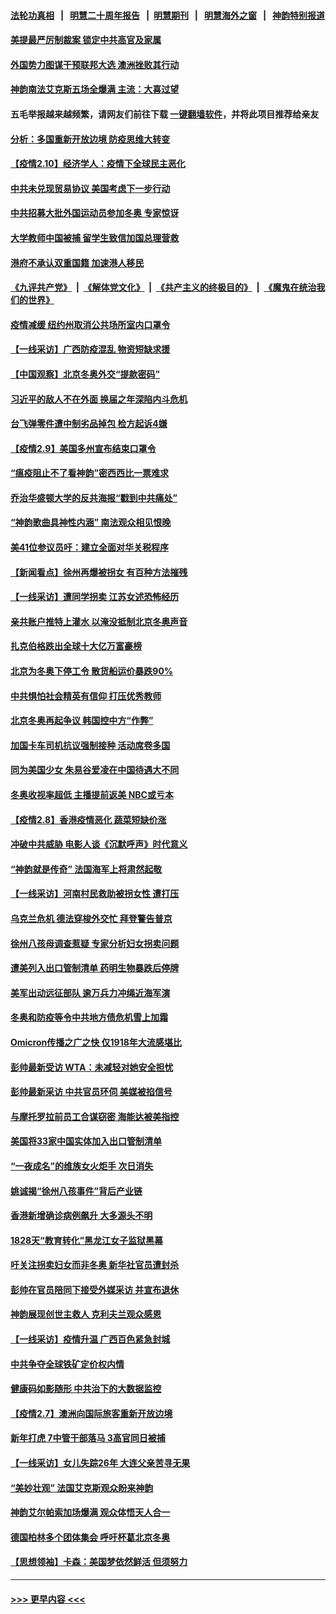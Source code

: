 #### [法轮功真相](https://github.com/gfw-breaker/truth/blob/master/README.md?t=0) &nbsp;&nbsp;|&nbsp;&nbsp; [明慧二十周年报告](https://github.com/gfw-breaker/mh-reports/blob/master/README.md?t=0) &nbsp;&nbsp;|&nbsp;&nbsp;[明慧期刊](https://github.com/gfw-breaker/mh-qikan) &nbsp;&nbsp;|&nbsp;&nbsp; [明慧海外之窗](https://github.com/gfw-breaker/mh-news/blob/master/README.md?t=0) &nbsp;&nbsp;|&nbsp;&nbsp; [神韵特别报道](https://github.com/gfw-breaker/mh-news/blob/master/shenyun.md?t=0)
#### [美提最严厉制裁案 锁定中共高官及家属](../pages/nf4514/n13567974.md?t=02110101) 
#### [外国势力图谋干预联邦大选 澳洲挫败其行动](../pages/nf4514/n13567621.md?t=02110101) 
#### [神韵南法艾克斯五场全爆满 主流：大喜过望](../pages/nf4514/n13567095.md?t=02110101) 
#### 五毛举报越来越频繁，请网友们前往下载 [一键翻墙软件](https://github.com/gfw-breaker/ssr-accounts)，并将此项目推荐给亲友
#### [分析：多国重新开放边境 防疫思维大转变](../pages/nf4514/n13567506.md?t=02110101) 
#### [【疫情2.10】经济学人：疫情下全球民主恶化](../pages/nf4514/n13567963.md?t=02110101) 
#### [中共未兑现贸易协议 美国考虑下一步行动](../pages/nf4514/n13566431.md?t=02110101) 
#### [中共招募大批外国运动员参加冬奥 专家惊讶](../pages/nf4514/n13566483.md?t=02110101) 
#### [大学教师中国被捕 留学生致信加国总理营救](../pages/nf4514/n13566459.md?t=02110101) 
#### [港府不承认双重国籍 加速港人移民](../pages/nf4514/n13566681.md?t=02110101) 
#### [《九评共产党》](https://github.com/begood0513/9ping.md/blob/master/README.md) &nbsp;|&nbsp; [《解体党文化》](../../../../jtdwh.md/blob/master/README.md)  &nbsp;|&nbsp; [《共产主义的终极目的》](../../../../gczydzjmd.md/blob/master/README.md) &nbsp;|&nbsp; [《魔鬼在统治我们的世界》](../../../../mgztzwmdsj.md/blob/master/README.md) 
#### [疫情减缓 纽约州取消公共场所室内口罩令](../pages/nf4514/n13566384.md?t=02110101) 
#### [【一线采访】广西防疫混乱 物资短缺求援](../pages/nf4514/n13565330.md?t=02110101) 
#### [【中国观察】北京冬奥外交“提款密码”](../pages/nf4514/n13566025.md?t=02110101) 
#### [习近平的敌人不在外面 换届之年深陷内斗危机](../pages/nf4514/n13566240.md?t=02110101) 
#### [台飞弹零件遭中制劣品掉包 检方起诉4嫌](../pages/nf4514/n13565926.md?t=02110101) 
#### [【疫情2.9】美国多州宣布结束口罩令](../pages/nf4514/n13565331.md?t=02110101) 
#### [“瘟疫阻止不了看神韵”密西西比一票难求](../pages/nf4514/n13565596.md?t=02110101) 
#### [乔治华盛顿大学的反共海报“戳到中共痛处”](../pages/nf4514/n13565394.md?t=02110101) 
#### [“神韵歌曲具神性内涵” 南法观众相见恨晚](../pages/nf4514/n13565540.md?t=02110101) 
#### [美41位参议员吁：建立全面对华关税程序](../pages/nf4514/n13565461.md?t=02110101) 
#### [【新闻看点】徐州再爆被拐女 有百种方法摧残](../pages/nf4514/n13563566.md?t=02110101) 
#### [【一线采访】遭同学拐卖 江苏女述恐怖经历](../pages/nf4514/n13563556.md?t=02110101) 
#### [亲共账户推特上灌水 以淹没抵制北京冬奥声音](../pages/nf4514/n13564021.md?t=02110101) 
#### [扎克伯格跌出全球十大亿万富豪榜](../pages/nf4514/n13564535.md?t=02110101) 
#### [北京为冬奥下停工令 散货船运价暴跌90%](../pages/nf4514/n13564432.md?t=02110101) 
#### [中共惧怕社会精英有信仰 打压优秀教师](../pages/nf4514/n13563192.md?t=02110101) 
#### [北京冬奥再起争议 韩国控中方“作弊”](../pages/nf4514/n13564018.md?t=02110101) 
#### [加国卡车司机抗议强制接种 活动席卷多国](../pages/nf4514/n13563881.md?t=02110101) 
#### [同为美国少女 朱易谷爱凌在中国待遇大不同](../pages/nf4514/n13563654.md?t=02110101) 
#### [冬奥收视率超低 主播提前返美 NBC或亏本](../pages/nf4514/n13563491.md?t=02110101) 
#### [【疫情2.8】香港疫情恶化 蔬菜短缺价涨](../pages/nf4514/n13562599.md?t=02110101) 
#### [冲破中共威胁 电影人谈《沉默呼声》时代意义](../pages/nf4514/n13562528.md?t=02110101) 
#### [“神韵就是传奇” 法国海军上将肃然起敬](../pages/nf4514/n13563300.md?t=02110101) 
#### [【一线采访】河南村民救助被拐女性 遭打压](../pages/nf4514/n13563256.md?t=02110101) 
#### [乌克兰危机 德法穿梭外交忙 拜登警告普京](../pages/nf4514/n13563088.md?t=02110101) 
#### [徐州八孩母调查惹疑 专家分析妇女拐卖问题](../pages/nf4514/n13562102.md?t=02110101) 
#### [遭美列入出口管制清单 药明生物暴跌后停牌](../pages/nf4514/n13562604.md?t=02110101) 
#### [美军出动远征部队 逾万兵力冲绳近海军演](../pages/nf4514/n13562325.md?t=02110101) 
#### [冬奥和防疫等令中共地方债危机雪上加霜](../pages/nf4514/n13561527.md?t=02110101) 
#### [Omicron传播之广之快 仅1918年大流感堪比](../pages/nf4514/n13561260.md?t=02110101) 
#### [彭帅最新受访 WTA：未减轻对她安全担忧](../pages/nf4514/n13561444.md?t=02110101) 
#### [彭帅最新采访 中共官员环伺 美媒被掐信号](../pages/nf4514/n13561368.md?t=02110101) 
#### [与摩托罗拉前员工合谋窃密 海能达被美指控](../pages/nf4514/n13561333.md?t=02110101) 
#### [美国将33家中国实体加入出口管制清单](../pages/nf4514/n13561089.md?t=02110101) 
#### [“一夜成名”的维族女火炬手 次日消失](../pages/nf4514/n13561199.md?t=02110101) 
#### [姚诚揭“徐州八孩事件”背后产业链](../pages/nf4514/n13559953.md?t=02110101) 
#### [香港新增确诊病例飙升 大多源头不明](../pages/nf4514/n13560899.md?t=02110101) 
#### [1828天“教育转化”黑龙江女子监狱黑幕](../pages/nf4514/n13536804.md?t=02110101) 
#### [吁关注拐卖妇女而非冬奥 新华社官员遭封杀](../pages/nf4514/n13560730.md?t=02110101) 
#### [彭帅在官员陪同下接受外媒采访 并宣布退休](../pages/nf4514/n13559733.md?t=02110101) 
#### [神韵展现创世主救人 克利夫兰观众感恩](../pages/nf4514/n13560685.md?t=02110101) 
#### [【一线采访】疫情升温 广西百色紧急封城](../pages/nf4514/n13560185.md?t=02110101) 
#### [中共争夺全球铁矿定价权内情](../pages/nf4514/n13561046.md?t=02110101) 
#### [健康码如影随形 中共治下的大数据监控](../pages/nf4514/n13561006.md?t=02110101) 
#### [【疫情2.7】澳洲向国际旅客重新开放边境](../pages/nf4514/n13560331.md?t=02110101) 
#### [新年打虎 7中管干部落马 3高官同日被捕](../pages/nf4514/n13560915.md?t=02110101) 
#### [【一线采访】女儿失踪26年 大连父亲苦寻无果](../pages/nf4514/n13558137.md?t=02110101) 
#### [“美妙壮观” 法国艾克斯观众盼来神韵](../pages/nf4514/n13560029.md?t=02110101) 
#### [神韵艾尔帕索加场爆满 观众体悟天人合一](../pages/nf4514/n13559984.md?t=02110101) 
#### [德国柏林多个团体集会 呼吁杯葛北京冬奥](../pages/nf4514/n13559346.md?t=02110101) 
#### [【思想领袖】卡森：美国梦依然鲜活 但须努力](../pages/nf4514/n13521038.md?t=02110101) 

----
#### [ >>> 更早内容 <<< ](../indexes/nf4514-earlier.md)
